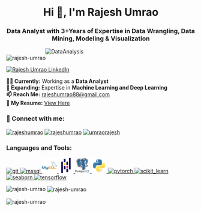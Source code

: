 <h1 align="center">Hi 👋, I'm Rajesh Umrao</h1>
<h3 align="center">Data Analyst with 3+Years of Expertise in Data Wrangling, Data Mining, Modeling & Visualization</h3>

<img align="right" alt="DataAnalysis" width="400" src="https://camo.githubusercontent.com/2366b34bb903c09617990fb5fff4622f3e941349e846ddb7e73df872a9d21233/68747470733a2f2f63646e2e6472696262626c652e636f6d2f75736572732f3733303730332f73637265656e73686f74732f363538313234332f6176656e746f2e676966" >

<p align="left"> <img src="https://komarev.com/ghpvc/?username=rajesh-umrao&label=🌟%20Profile%20Views&color=0e75b6&style=for-the-badge" alt="rajesh-umrao" /> </p>

<p align="left"> <a href="https://www.linkedin.com/in/rajeshumrao/" target="_blank"> <img src="https://img.shields.io/badge/LinkedIn-Rajesh%20Umrao-blue?style=for-the-badge&logo=linkedin" alt="Rajesh Umrao LinkedIn" /> </a> </p>


<p align="left">
  <strong>👨‍💻 Currently:</strong> Working as a <b>Data Analyst</b><br>
  <strong>🔭 Expanding:</strong> Expertise in <b>Machine Learning and Deep Learning</b><br>
  <strong>📫 Reach Me:</strong> <a href="mailto:rajeshumrao88@gmail.com">rajeshumrao88@gmail.com</a><br>
  <strong>📄 My Resume:</strong> <a href="https://bit.ly/3VDXjWD" target="_blank">View Here</a>
</p>

<h3 align="left">💼 Connect with me:</h3>
<a href="https://linkedin.com/in/rajeshumrao" target="blank"><img align="center" src="https://raw.githubusercontent.com/rahuldkjain/github-profile-readme-generator/master/src/images/icons/Social/linked-in-alt.svg" alt="rajeshumrao" height="30" width="40" /></a>
<a href="https://kaggle.com/rajeshumrao" target="blank"><img align="center" src="https://raw.githubusercontent.com/rahuldkjain/github-profile-readme-generator/master/src/images/icons/Social/kaggle.svg" alt="rajeshumrao" height="30" width="40" /></a>
<a href="https://twitter.com/umraorajesh" target="blank"><img align="center" src="https://raw.githubusercontent.com/rahuldkjain/github-profile-readme-generator/master/src/images/icons/Social/twitter.svg" alt="umraorajesh" height="30" width="40" /></a>
</p>


<h3 align="left">Languages and Tools:</h3>
<p align="left"> <a href="https://git-scm.com/" target="_blank" rel="noreferrer"> <img src="https://www.vectorlogo.zone/logos/git-scm/git-scm-icon.svg" alt="git" width="40" height="40"/> </a> <a href="https://www.microsoft.com/en-us/sql-server" target="_blank" rel="noreferrer"> <img src="https://www.svgrepo.com/show/303229/microsoft-sql-server-logo.svg" alt="mssql" width="40" height="40"/> </a> <a href="https://www.mysql.com/" target="_blank" rel="noreferrer"> <img src="https://raw.githubusercontent.com/devicons/devicon/master/icons/mysql/mysql-original-wordmark.svg" alt="mysql" width="40" height="40"/> </a> <a href="https://pandas.pydata.org/" target="_blank" rel="noreferrer"> <img src="https://raw.githubusercontent.com/devicons/devicon/2ae2a900d2f041da66e950e4d48052658d850630/icons/pandas/pandas-original.svg" alt="pandas" width="40" height="40"/> </a> <a href="https://www.postgresql.org" target="_blank" rel="noreferrer"> <img src="https://raw.githubusercontent.com/devicons/devicon/master/icons/postgresql/postgresql-original-wordmark.svg" alt="postgresql" width="40" height="40"/> </a> <a href="https://www.python.org" target="_blank" rel="noreferrer"> <img src="https://raw.githubusercontent.com/devicons/devicon/master/icons/python/python-original.svg" alt="python" width="40" height="40"/> </a> <a href="https://pytorch.org/" target="_blank" rel="noreferrer"> <img src="https://www.vectorlogo.zone/logos/pytorch/pytorch-icon.svg" alt="pytorch" width="40" height="40"/> </a> <a href="https://scikit-learn.org/" target="_blank" rel="noreferrer"> <img src="https://upload.wikimedia.org/wikipedia/commons/0/05/Scikit_learn_logo_small.svg" alt="scikit_learn" width="40" height="40"/> </a> <a href="https://seaborn.pydata.org/" target="_blank" rel="noreferrer"> <img src="https://seaborn.pydata.org/_images/logo-mark-lightbg.svg" alt="seaborn" width="40" height="40"/> </a> <a href="https://www.tensorflow.org" target="_blank" rel="noreferrer"> <img src="https://www.vectorlogo.zone/logos/tensorflow/tensorflow-icon.svg" alt="tensorflow" width="40" height="40"/> </a> </p>

<p><img align="left" src="https://github-readme-stats.vercel.app/api/top-langs?username=rajesh-umrao&show_icons=true&locale=en&layout=compact" alt="rajesh-umrao" /></p>

<p>&nbsp;<img align="center" src="https://github-readme-stats.vercel.app/api?username=rajesh-umrao&show_icons=true&locale=en" alt="rajesh-umrao" /></p>

<p><img align="center" src="https://github-readme-streak-stats.herokuapp.com/?user=rajesh-umrao&" alt="rajesh-umrao" /></p>
